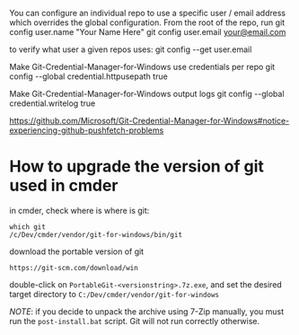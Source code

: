 You can configure an individual repo to use a specific user / email address which overrides the global configuration. From the root of the repo, run
git config user.name "Your Name Here"
git config user.email your@email.com


to verify what user a given repos uses:
git config --get user.email


Make Git-Credential-Manager-for-Windows use credentials per repo
git config --global credential.httpusepath true

Make Git-Credential-Manager-for-Windows output logs
git config --global credential.writelog true


https://github.com/Microsoft/Git-Credential-Manager-for-Windows#notice-experiencing-github-pushfetch-problems



# How to upgrade the version of git used in cmder

in cmder, check where is where is git:
```
which git
/c/Dev/cmder/vendor/git-for-windows/bin/git
```

download the portable version of git
```
https://git-scm.com/download/win
```

double-click on `PortableGit-<versionstring>.7z.exe`, and set the desired target directory to `C:/Dev/cmder/vendor/git-for-windows`

*NOTE*: if you decide to unpack the archive using 7-Zip manually, you must
run the `post-install.bat` script. Git will not run correctly
otherwise.
